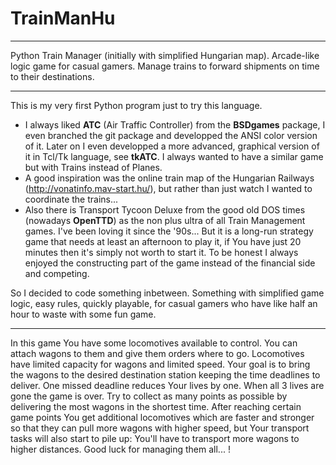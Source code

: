 # TrainManHu
---

Python Train Manager (initially with simplified Hungarian map).
Arcade-like logic game for casual gamers.
Manage trains to forward shipments on time to their destinations.

---

This is my very first Python program just to try this language.
* I always liked **ATC** (Air Traffic Controller) from the **BSDgames** package, I even branched the git package and developped the ANSI color version of it. Later on I even developped a more advanced, graphical version of it in Tcl/Tk language, see **tkATC**. I always wanted to have a similar game but with Trains instead of Planes.
* A good inspiration was the online train map of the Hungarian Railways (http://vonatinfo.mav-start.hu/), but rather than just watch I wanted to coordinate the trains...
* Also there is Transport Tycoon Deluxe from the good old DOS times (nowadays **OpenTTD**) as the non plus ultra of all Train Management games. I've been loving it since the '90s... But it is a long-run strategy game that needs at least an afternoon to play it, if You have just 20 minutes then it's simply not worth to start it. To be honest I always enjoyed the constructing part of the game instead of the financial side and competing.

So I decided to code something inbetween. Something with simplified game logic, easy rules, quickly playable, for casual gamers who have like half an hour to waste with some fun game.

---

In this game You have some locomotives available to control. You can attach wagons to them and give them orders where to go. Locomotives have limited capacity for wagons and limited speed. Your goal is to bring the wagons to the desired destination station keeping the time deadlines to deliver. One missed deadline reduces Your lives by one. When all 3 lives are gone the game is over. Try to collect as many points as possible by delivering the most wagons in the shortest time.
After reaching certain game points You get additional locomotives which are faster and stronger so that they can pull more wagons with higher speed, but Your transport tasks will also start to pile up: You'll have to transport more wagons to higher distances.
Good luck for managing them all... !
